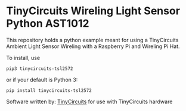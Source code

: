 # TinyCircuits Wireling Light Sensor Python AST1012

This repository holds a python example meant for using a TinyCircuits Ambient Light Sensor Wireling with a Raspberry Pi and Wireling Pi Hat.

To install, use 

```
pip3 tinycircuits-tsl2572
```

or if your default is Python 3:

```
pip install tinycircuits-tsl2572
```

Software written by: [TinyCircuits](https://tinycircuits.com/) for use with TinyCircuits hardware 

